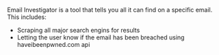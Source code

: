 Email Investigator is a tool that tells you all it can find on a specific email. This includes:
- Scraping all major search engins for results
- Letting the user know if the email has been breached using haveibeenpwned.com api
